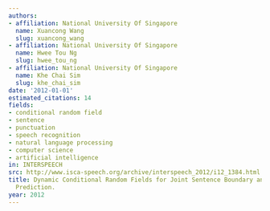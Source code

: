 ```yaml
---
authors:
- affiliation: National University Of Singapore
  name: Xuancong Wang
  slug: xuancong_wang
- affiliation: National University Of Singapore
  name: Hwee Tou Ng
  slug: hwee_tou_ng
- affiliation: National University Of Singapore
  name: Khe Chai Sim
  slug: khe_chai_sim
date: '2012-01-01'
estimated_citations: 14
fields:
- conditional random field
- sentence
- punctuation
- speech recognition
- natural language processing
- computer science
- artificial intelligence
in: INTERSPEECH
src: http://www.isca-speech.org/archive/interspeech_2012/i12_1384.html
title: Dynamic Conditional Random Fields for Joint Sentence Boundary and Punctuation
  Prediction.
year: 2012
---
```

